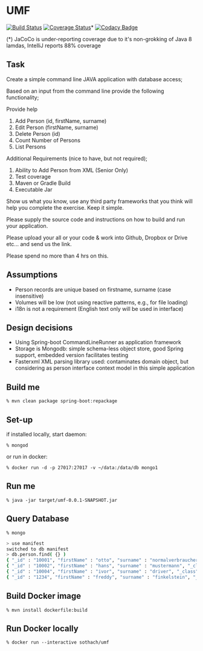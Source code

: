 # UMF
[![Build Status](https://travis-ci.org/sothach/umf.svg?branch=master)](https://travis-ci.org/sothach/umf)
[![Coverage Status](https://coveralls.io/repos/github/sothach/umf/badge.svg?branch=master)](https://coveralls.io/github/sothach/umf?branch=master&service=github)*
[![Codacy Badge](https://api.codacy.com/project/badge/Grade/7fd846368a8e4d539a0154f8ff5a1af4)](https://www.codacy.com/manual/sothach/umf?utm_source=github.com&amp;utm_medium=referral&amp;utm_content=sothach/umf&amp;utm_campaign=Badge_Grade)

(*) JaCoCo is under-reporting coverage due to it's non-grokking of Java 8 lamdas, IntelliJ reports 88% coverage
## Task
Create a simple command line JAVA application with database access;

Based on an input from the command line provide the following functionality;

Provide help

1.  Add Person (id, firstName, surname)
2.  Edit Person (firstName, surname)
3.  Delete Person (id)
4.  Count Number of Persons
5.  List Persons

Additional Requirements (nice to have, but not required);

1.  Ability to Add Person from XML (Senior Only)
2.  Test coverage
3.  Maven or Gradle Build
4.  Executable Jar

Show us what you know, use any third party frameworks that you think will help you complete the exercise. Keep it simple.

Please supply the source code and instructions on how to build and run your application.

Please upload your all or your code & work into Github, Dropbox or Drive etc... and send us the link.

Please spend no more than 4 hrs on this.

## Assumptions
*  Person records are unique based on firstname, surname (case insensitive)
*  Volumes will be low (not using reactive patterns, e.g., for file loading)
*  i18n is not a requirement (English text only will be used in interface)

## Design decisions
*  Using Spring-boot CommandLineRunner as application framework
*  Storage is Mongodb: simple schema-less object store, good Spring support, embedded version facilitates testing
*  Fasterxml XML parsing library used: contaminates domain object, but considering as person interface context model in 
this simple application

## Build me
`% mvn clean package spring-boot:repackage`

## Set-up
if installed locally, start daemon:

`% mongod`

or run in docker:

`% docker run -d -p 27017:27017 -v ~/data:/data/db mongo1`

## Run me
`% java -jar target/umf-0.0.1-SNAPSHOT.jar`

## Query Database
`% mongo`
```bash
> use manifest
switched to db manifest
> db.person.find( {} )
{ "_id" : "10001", "firstName" : "otto", "surname" : "normalverbraucher", "_class" : "org.anized.umf.model.Person" }
{ "_id" : "10002", "firstName" : "hans", "surname" : "mustermann", "_class" : "org.anized.umf.model.Person" }
{ "_id" : "10004", "firstName" : "ivor", "surname" : "driver", "_class" : "org.anized.umf.model.Person" }
{ "_id" : "1234", "firstName" : "freddy", "surname" : "finkelstein", "_class" : "org.anized.umf.model.Person" }
```

## Build Docker image
`% mvn install dockerfile:build`

## Run Docker locally
`% docker run --interactive sothach/umf`
